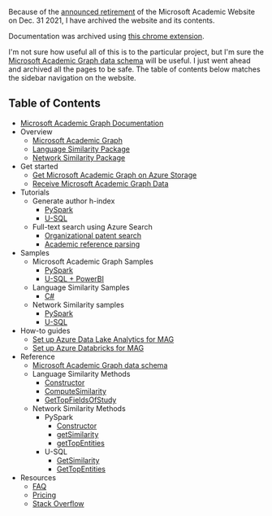 Because of the [announced retirement](https://www.microsoft.com/en-us/research/project/academic/articles/microsoft-academic-to-expand-horizons-with-community-driven-approach/) of the Microsoft Academic Website on Dec. 31 2021, I have archived the website and its contents.

Documentation was archived using [this chrome extension](https://chrome.google.com/webstore/detail/singlefile/mpiodijhokgodhhofbcjdecpffjipkle?hl=en).

I'm not sure how useful all of this is to the particular project, but I'm sure the [Microsoft Academic Graph data schema](<Microsoft Academic Graph data schema - Microsoft Academic Services _ Microsoft Docs (12_26_2021 9_31_01 AM).html>) will be useful. I just went ahead and archived all the pages to be safe. The table of contents below matches the sidebar navigation on the website.

## Table of Contents

- [Microsoft Academic Graph Documentation](<Microsoft Academic Graph (MAG) documentation - Microsoft Academic Services _ Microsoft Docs (12_25_2021 6_03_24 PM).html>)
- Overview
  - [Microsoft Academic Graph](<Microsoft Academic Graph - Microsoft Research (12_25_2021 6_03_42 PM).html>)
  - [Language Similarity Package](<Language Similarity Package - Microsoft Academic Services _ Microsoft Docs (12_25_2021 6_04_23 PM).html>)
  - [Network Similarity Package](<Network Similarity Package - Microsoft Academic Services _ Microsoft Docs (12_25_2021 6_05_00 PM).html>)
- Get started
  - [Get Microsoft Academic Graph on Azure Storage](<Get Microsoft Academic Graph on Azure storage - Microsoft Academic Services _ Microsoft Docs (12_25_2021 6_05_10 PM).html>)
  - [Receive Microsoft Academic Graph Data](<Receive Microsoft Academic Graph - Microsoft Academic Services _ Microsoft Docs (12_25_2021 6_05_19 PM).html>)
- Tutorials
  - Generate author h-index
    - [PySpark](<Tutorial_ Compute author h-index using Azure Databricks - Microsoft Academic Services _ Microsoft Docs (12_25_2021 6_46_55 PM).html>)
    - [U-SQL](<Tutorial_ Compute author h-index using Azure Data Lake Analytics (U-SQL) - Microsoft Academic Services _ Microsoft Docs (12_25_2021 6_47_05 PM).html>)
  - Full-text search using Azure Search
    - [Organizational patent search](<Organizational patent search using Azure Search - Microsoft Academic Services _ Microsoft Docs (12_25_2021 6_47_15 PM).html>)
    - [Academic reference parsing](<Academic reference parsing using Azure Search - Microsoft Academic Services _ Microsoft Docs (12_25_2021 6_47_23 PM).html>)
- Samples
  - Microsoft Academic Graph Samples
    - [PySpark](<PySpark samples for Microsoft Academic Graph - Microsoft Academic Services _ Microsoft Docs (12_25_2021 8_17_17 PM).html>)
    - [U-SQL + PowerBI](<Analytics samples for Microsoft Academic Graph - Microsoft Academic Services _ Microsoft Docs (12_25_2021 8_17_25 PM).html>)
  - Language Similarity Samples
    - [C#](<Language Similarity Sample - Microsoft Academic Services _ Microsoft Docs (12_25_2021 8_17_33 PM).html>)
  - Network Similarity samples
    - [PySpark](<Network Similarity Sample (PySpark) - Microsoft Academic Services _ Microsoft Docs (12_25_2021 8_17_43 PM).html>)
    - [U-SQL](<Network Similarity Sample (U-SQL) - Microsoft Academic Services _ Microsoft Docs (12_25_2021 8_17_51 PM).html>)
- How-to guides
  - [Set up Azure Data Lake Analytics for MAG](<Microsoft Academic Graph using Data Lake Analytics - Microsoft Academic Services _ Microsoft Docs (12_26_2021 9_30_26 AM).html>)
  - [Set up Azure Databricks for MAG](<Microsoft Academic Graph using Azure Databricks - Microsoft Academic Services _ Microsoft Docs (12_26_2021 9_30_46 AM).html>)
- Reference
  - [Microsoft Academic Graph data schema](<Microsoft Academic Graph data schema - Microsoft Academic Services _ Microsoft Docs (12_26_2021 9_31_01 AM).html>)
  - Language Similarity Methods
    - [Constructor](<LanguageSimilarity Constructor - Microsoft Academic Services _ Microsoft Docs (12_26_2021 9_31_12 AM).html>)
    - [ComputeSimilarity](<LanguageSimilarity.ComputeSimilarity Method - Microsoft Academic Services _ Microsoft Docs (12_26_2021 9_31_21 AM).html>)
    - [GetTopFieldsOfStudy](<LanguageSimilarity.GetTopFieldsOfStudy Method - Microsoft Academic Services _ Microsoft Docs (12_26_2021 9_31_31 AM).html>)
  - Network Similarity Methods
    - PySpark
      - [Constructor](<NetworkSimilarity Constructor - Microsoft Academic Services _ Microsoft Docs (12_26_2021 9_31_39 AM).html>)
      - [getSimilarity](<NetworkSimilarity.getSimilarity Function - Microsoft Academic Services _ Microsoft Docs (12_26_2021 9_31_52 AM).html>)
      - [getTopEntities](<NetworkSimilarity.getTopEntities Function - Microsoft Academic Services _ Microsoft Docs (12_26_2021 9_32_00 AM).html>)
    - U-SQL
      - [GetSimilarity](<NetworkSimilarity.GetSimilarity Function - Microsoft Academic Services _ Microsoft Docs (12_26_2021 9_32_10 AM).html>)
      - [GetTopEntities](<NetworkSimilarity.GetTopEntities Function - Microsoft Academic Services _ Microsoft Docs (12_26_2021 9_32_19 AM).html>)
- Resources
  - [FAQ](<FAQ about Microsoft Academic Graph - Microsoft Academic Services _ Microsoft Docs (12_26_2021 9_32_30 AM).html>)
  - [Pricing](<Microsoft Academic Graph pricing - Microsoft Academic Services _ Microsoft Docs (12_26_2021 9_32_43 AM).html>)
  - [Stack Overflow](https://stackoverflow.com/questions/tagged/microsoft-academic-graph)
